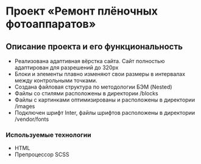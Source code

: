 # Проект «Ремонт плёночных фотоаппаратов»

## Описание проекта и его функциональность

- Реализована адаптивная вёрстка сайта. Сайт полностью адаптирован для разрешений до 320px
- Блоки и элементы плавно изменяют свои размеры в интервалах между контрольными точками.
- Создана файловая структура по методологии БЭМ (Nested)
- Файлы со стилями расположены в директории /blocks
- Файлы с картинками оптимизированы и расположены в директории /images
- Подключен шрифт Inter, файлы шрифтов расположены в директории /vendor/fonts

### Используемые технологии

- HTML
- Препроцессор SCSS
